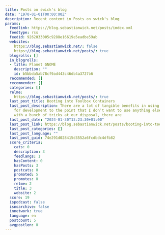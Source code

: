 ```yaml
---
title: Posts on swick's blog
date: "1970-01-01T00:00:00Z"
description: Recent content in Posts on swick's blog
params:
  feedlink: https://blog.sebastianwick.net/posts/index.xml
  feedtype: rss
  feedid: 9262033005c9288e16619e5eadbe59ab
  websites:
    https://blog.sebastianwick.net/: false
    https://blog.sebastianwick.net/posts/: true
  blogrolls: []
  in_blogrolls:
  - title: Planet GNOME
    description: ""
    id: b5bbda5ab78cf9ad443c46db4a3727b6
  recommended: []
  recommender: []
  categories: []
  relme:
    https://blog.sebastianwick.net/posts/: true
  last_post_title: Booting into Toolbox Containers
  last_post_description: There are a lot of tangible benefits in using toolbox containers
    for development to the point that I don’t want to use anything else anymore. Even
    with a bunch of tricks at our disposal, there are
  last_post_date: "2024-01-30T13:23:30+01:00"
  last_post_link: https://blog.sebastianwick.net/posts/booting-into-toolbox-containers/
  last_post_categories: []
  last_post_language: ""
  last_post_guid: 74e291d028415d3552a6fcdbdc4dfb82
  score_criteria:
    cats: 0
    description: 3
    feedlangs: 1
    hasContent: 0
    hasPosts: 3
    postcats: 0
    promoted: 5
    promotes: 0
    relme: 2
    title: 3
    website: 2
  score: 19
  ispodcast: false
  isnoarchive: false
  innetwork: true
  language: en
  postcount: 5
  avgpostlen: 0
---
```

